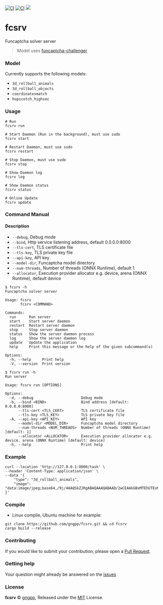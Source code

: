 [![CI](https://github.com/gngpp/fcsrv/actions/workflows/ci.yml/badge.svg)](https://github.com/gngpp/fcsrv/actions/workflows/ci.yml)
[![CI](https://github.com/gngpp/fcsrv/actions/workflows/release.yml/badge.svg)](https://github.com/gngpp/fcsrv/actions/workflows/release.yml)
 <a target="_blank" href="https://github.com/gngpp/fcsrv/blob/main/LICENSE">
  <img src="https://img.shields.io/badge/license-MIT-blue.svg"/>
 </a>

# fcsrv

Funcaptcha solver server

> Model uses [funcaptcha-challenger](https://github.com/MagicalMadoka/funcaptcha-challenger)

### Model

Currently supports the following models:

- `3d_rollball_animals`
- `3d_rollball_objects`
- `coordinatesmatch`
- `hopscotch_highsec`

### Usage

```shell
# Run
fcsrv run 

# Start Daemon (Run in the background), must use sudo
fcsrv start

# Restart Daemon, must use sudo
fcsrv restart

# Stop Daemon, must use sudo
fcsrv stop

# Show Daemon log
fcsrv log

# Show Daemon status
fcsrv status

# Online Update
fcsrv update
```

### Command Manual

#### Description

- `--debug`, Debug mode
- `--bind`, Http service listening address, default 0.0.0.0:8000
- `--tls-cert`, TLS certificate file
- `--tls-key`, TLS private key file
- `--api-key`, API key
- `--model-dir`, Funcaptcha model directory
- `--num-threads`, Number of threads (ONNX Runtime), default 1
- `--allocator`, Execution provider allocator e.g. device, arena (ONNX Runtime), default device

```shell
$ fcsrv -h
Funcaptcha solver server

Usage: fcsrv
       fcsrv <COMMAND>

Commands:
  run      Run server
  start    Start server daemon
  restart  Restart server daemon
  stop     Stop server daemon
  status   Show the server daemon process
  log      Show the server daemon log
  update   Update the application
  help     Print this message or the help of the given subcommand(s)

Options:
  -h, --help     Print help
  -V, --version  Print version

$ fcsrv run -h
Run server

Usage: fcsrv run [OPTIONS]

Options:
  -d, --debug                      Debug mode
  -b, --bind <BIND>                Bind address [default: 0.0.0.0:8000]
      --tls-cert <TLS_CERT>        TLS certificate file
      --tls-key <TLS_KEY>          TLS private key file
  -A, --api-key <API_KEY>          API key
      --model-dir <MODEL_DIR>      Funcaptcha model directory
      --num-threads <NUM_THREADS>  Number of threads (ONNX Runtime) [default: 1]
      --allocator <ALLOCATOR>      Execution provider allocator e.g. device, arena (ONNX Runtime) [default: device]
  -h, --help                       Print help
```

### Example

```shell
curl --location 'http://127.0.0.1:8000/task' \
--header 'Content-Type: application/json' \
--data '{
    "type": "3d_rollball_animals",
    "image": "data:image/jpeg;base64,/9j/4AAQSkZJRgABAQAAAQABAAD/2wCEAAkGBxMTEhUTExMWFhUXGBgYGBgYGBgYGBgYGBgYGBgYGBgYHSggGBolHRgXITEhJSkrLi4uGB8zODMsNygtLisBCgoKDg0OGxAQGy0"
}'
```

### Compile

- Linux compile, Ubuntu machine for example:

```shell
git clone https://github.com/gngpp/fcsrv.git && cd fcsrv
cargo build --release
```

### Contributing

If you would like to submit your contribution, please open a [Pull Request](https://github.com/gngpp/fcsrv/pulls).

### Getting help

Your question might already be answered on the [issues](https://github.com/gngpp/fcsrv/issues)

### License

**fcsrv** © [gngpp](https://github.com/gngpp), Released under the [MIT](./LICENSE) License.
